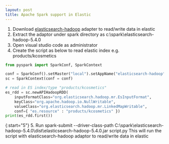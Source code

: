 ```yaml
---
layout: post
title: Apache Spark support in Elastic
---
```


1. Download [elasticsearch-hadoop](https://www.elastic.co/downloads/hadoop) adapter to read/write data in elastic
2. Extract the adaptor under spark directory as c:\spark\elasticsearch-hadoop-5.4.0
3. Open visual studio code as administrator
4. Create the script as below to read elastic index e.g. products/kcosmetics

```python
from pyspark import SparkConf, SparkContext

conf = SparkConf().setMaster("local").setAppName("elasticsearch-hadoop")
sc = SparkContext(conf = conf)

# read in ES index/type "products/kcosmetics"
es_rdd = sc.newAPIHadoopRDD(
    inputFormatClass="org.elasticsearch.hadoop.mr.EsInputFormat",
    keyClass="org.apache.hadoop.io.NullWritable", 
    valueClass="org.elasticsearch.hadoop.mr.LinkedMapWritable", 
    conf={ "es.resource" : "products/kcosmetics" })
print(es_rdd.first())
```

{:start="5"}
5. Run spark-submit --driver-class-path C:\spark\elasticsearch-hadoop-5.4.0\dist\elasticsearch-hadoop-5.4.0.jar script.py This will run the script with elasticsearch-hadoop adaptor to read/write data in elastic
